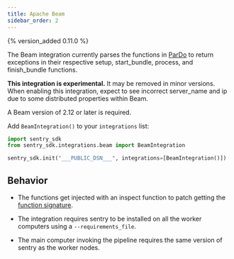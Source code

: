 ```yaml
---
title: Apache Beam
sidebar_order: 2
---
```


{% version_added 0.11.0 %}


<!-- WIZARD -->
The Beam integration currently parses the functions in [ParDo](https://github.com/apache/beam/blob/release-2.13.0/sdks/python/apache_beam/transforms/core.py#L991) to return exceptions in their respective setup, start_bundle, process, and finish_bundle functions.

**This integration is experimental.** It may be removed in minor versions. When enabling this integration, expect to see incorrect server_name and ip due to some distributed properties within Beam.

A Beam version of 2.12 or later is required.

Add ``BeamIntegration()`` to your ``integrations`` list:

```python
import sentry_sdk
from sentry_sdk.integrations.beam import BeamIntegration

sentry_sdk.init("___PUBLIC_DSN___", integrations=[BeamIntegration()])
```

<!-- ENDWIZARD -->


## Behavior

* The functions get injected with an inspect function to patch getting the [function signature](https://github.com/apache/beam/blob/release-2.13.0/sdks/python/apache_beam/transforms/core.py#L288L298).

* The integration requires sentry to be installed on all the worker computers using a `--requirements_file`.

* The main computer invoking the pipeline requires the same version of sentry as the worker nodes.
